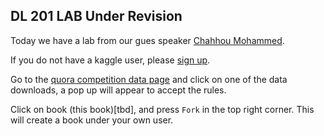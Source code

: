 ## DL 201 LAB **Under Revision**
  
Today we have a lab from our gues speaker [Chahhou Mohammed](https://docs.google.com/presentation/d/1pLBp7CWxcZd-GKUW-uWJ-zPHZWbJQTxWb6aFQzzWjH0/edit#slide=id.p). 

If you do not have a kaggle user, please [sign up](https://www.kaggle.com/).  
  
Go to the [quora competition data page](https://www.kaggle.com/c/quora-insincere-questions-classification/data) and click on one of the data downloads, a pop up will appear to accept the rules.
  
Click on book (this book)[tbd], and press `Fork` in the top right corner. This will create a book under your own user. 



